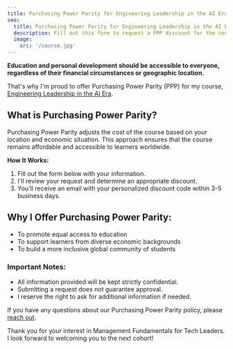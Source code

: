 ```yaml
---
title: Purchasing Power Parity for Engineering Leadership in the AI Era
seo:
  title: Purchasing Power Parity for Engineering Leadership in the AI Era
  description: Fill out this form to request a PPP discount for the course.
  image:
    src: '/course.jpg'
---
```


**Education and personal development should be accessible to everyone, regardless of their financial circumstances or geographic location.**

That's why I'm proud to offer Purchasing Power Parity (PPP) for my course, [Engineering Leadership in the AI Era](https://maven.com/kellyvaughn/engineering-management).

## What is Purchasing Power Parity?

Purchasing Power Parity adjusts the cost of the course based on your location and economic situation. This approach ensures that the course remains affordable and accessible to learners worldwide.

**How It Works:**

1. Fill out the form below with your information.
2. I'll review your request and determine an appropriate discount.
3. You'll receive an email with your personalized discount code within 3-5 business days.

## Why I Offer Purchasing Power Parity:

- To promote equal access to education
- To support learners from diverse economic backgrounds
- To build a more inclusive global community of students

### Important Notes:

- All information provided will be kept strictly confidential.
- Submitting a request does not guarantee approval.
- I reserve the right to ask for additional information if needed.

If you have any questions about our Purchasing Power Parity policy, please [reach out](/contact).

Thank you for your interest in Management Fundamentals for Tech Leaders. I look forward to welcoming you to the next cohort!
